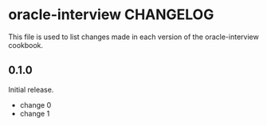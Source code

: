 # oracle-interview CHANGELOG

This file is used to list changes made in each version of the oracle-interview cookbook.

## 0.1.0

Initial release.

- change 0
- change 1
